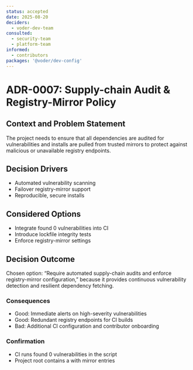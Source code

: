 ```yaml
---
status: accepted
date: 2025-08-20
deciders:
  - voder-dev-team
consulted:
  - security-team
  - platform-team
informed:
  - contributors
packages: '@voder/dev-config'
---
```


# ADR-0007: Supply-chain Audit & Registry-Mirror Policy

## Context and Problem Statement
The project needs to ensure that all dependencies are audited for vulnerabilities and installs are pulled from trusted mirrors to protect against malicious or unavailable registry endpoints.

## Decision Drivers
- Automated vulnerability scanning  
- Failover registry-mirror support  
- Reproducible, secure installs  

## Considered Options
- Integrate found 0 vulnerabilities into CI  
- Introduce lockfile integrity tests  
- Enforce  registry-mirror settings  

## Decision Outcome
Chosen option: “Require automated supply-chain audits and enforce registry-mirror configuration,” because it provides continuous vulnerability detection and resilient dependency fetching.

### Consequences
- Good: Immediate alerts on high-severity vulnerabilities  
- Good: Redundant registry endpoints for CI builds  
- Bad: Additional CI configuration and contributor onboarding  

### Confirmation
- CI runs found 0 vulnerabilities in the  script  
- Project root contains a  with mirror entries  
